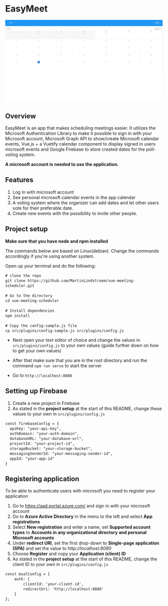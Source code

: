 # EasyMeet
![Calendar](./src/assets/meeting-scheduler.png)

## Overview
EasyMeet is an app that makes scheduling meetings easier. It utilizes the Microsoft Authentication Library to make it possible to sign in with your Microsoft account, Microsoft Graph API to show/create Microsoft calendar events, Vue.js + a Vuetify calendar component to display signed in users microsoft events and Google Firebase to store created dates for the poll-voting system.

**A microsoft account is needed to use the application.**

## Features
1. Log in with microsoft account
2. See personal microsoft calendar events in the app calendar
3. A voting system where the organizer can add dates and let other users vote for their preferable date.
4. Create new events with the possibility to invite other people.

## Project setup
**Make sure that you have node and npm installed**

The commands below are based on Linux(debian). Change the commands accordingly if you're using another system.

Open up your terminal and do the following:
```
# clone the repo
git clone https://github.com/MartinLindstroem/vue-meeting-scheduler.git

# Go to the directory
cd vue-meeting-scheduler

# Install dependencies
npm install

# Copy the config-sample.js file
cp src/plugins/config-sample.js src/plugins/config.js
```

* Next open your text editor of choice and change the values in `src/plugins/config.js` to your own values (guide further down on how to get your own values)

* After that make sure that you are in the root directory and run the command `npm run serve` to start the server

* Go to `http://localhost:8080`

## Setting up Firebase
1. Create a new project in Firebase
2. As stated in the **project setup** at the start of this README, change these values to your own in `src/plugins/config.js`
```
const firebaseConfig = {
  apiKey: "your-api-key",
  authDomain: "your-auth-domain",
  databaseURL: "your-database-url",
  projectId: "your-project-id",
  storageBucket: "your-storage-bucket",
  messagingSenderId: "your-messaging-sender-id",
  appId: "your-app-id"
}
```

## Registering application
To be able to authenticate users with microsoft you need to register your application

1. Go to https://aad.portal.azure.com/ and sign in with your microsoft account
2. Go to **Azure Active Directory** in the menu to the left and select **App registrations**
3. Select **New registration** and enter a name, set **Supported account types** to **Accounts in any organizational directory and personal Microsoft accounts**
4. Under **redirect URI**, set the first drop-down to **Single-page application (SPA)** and set the value to *http://localhost:8080*
5. Choose **Register** and copy your **Application (client) ID**
6. As stated in the **project setup** at the start of this README, change the client ID to your own in `src/plugins/config.js` 
```
const msalConfig = {
    auth: {
        clientId: 'your-client-id',
        redirectUri: 'http://localhost:8080'
    }
};
```
